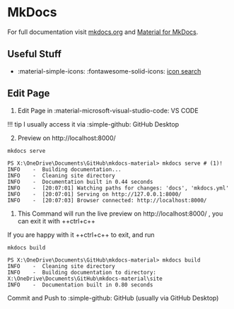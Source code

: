 
# MkDocs

For full documentation visit [mkdocs.org](https://www.mkdocs.org) and [Material for MkDocs](https://squidfunk.github.io/mkdocs-material/getting-started/).

## Useful Stuff
* :material-simple-icons: :fontawesome-solid-icons: [icon search](https://squidfunk.github.io/mkdocs-material/reference/icons-emojis/)


## Edit Page

1. Edit Page in :material-microsoft-visual-studio-code: VS CODE

!!! tip
    I usually access it via :simple-github: GitHub Desktop



2. Preview on http://localhost:8000/

```title="Command"
mkdocs serve
```

```shell title="Expected Output" hl_lines="1"
PS X:\OneDrive\Documents\GitHub\mkdocs-material> mkdocs serve # (1)!
INFO    -  Building documentation...
INFO    -  Cleaning site directory
INFO    -  Documentation built in 0.44 seconds
INFO    -  [20:07:01] Watching paths for changes: 'docs', 'mkdocs.yml'
INFO    -  [20:07:01] Serving on http://127.0.0.1:8000/
INFO    -  [20:07:03] Browser connected: http://localhost:8000/
```

1.  This Command will run the live preview on http://localhost:8000/ , you can exit it with ++ctrl+c++ 

If you are happy with it ++ctrl+c++ to exit, and run
```title="Command"
mkdocs build
```

```title="Expected Output" hl_lines="1"
PS X:\OneDrive\Documents\GitHub\mkdocs-material> mkdocs build
INFO    -  Cleaning site directory
INFO    -  Building documentation to directory: X:\OneDrive\Documents\GitHub\mkdocs-material\site
INFO    -  Documentation built in 0.80 seconds
```

Commit and Push to :simple-github: GitHub (usually via GitHub Desktop)

